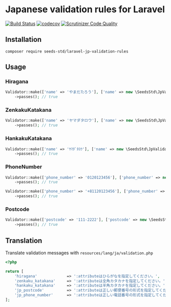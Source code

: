 # Japanese validation rules for Laravel

[![Build Status](https://travis-ci.com/seeds-std/laravel-jp-validation-rules.svg?branch=master)](https://travis-ci.com/seeds-std/laravel-jp-validation-rules)
[![codecov](https://codecov.io/gh/seeds-std/laravel-jp-validation-rules/branch/master/graph/badge.svg)](https://codecov.io/gh/seeds-std/laravel-jp-validation-rules)
[![Scrutinizer Code Quality](https://scrutinizer-ci.com/g/seeds-std/laravel-jp-validation-rules/badges/quality-score.png?b=master)](https://scrutinizer-ci.com/g/seeds-std/laravel-jp-validation-rules/?branch=master)

## Installation

```shell
composer require seeds-std/laravel-jp-validation-rules
```

## Usage

### Hiragana

```php
Validator::make(['name' => 'やまだたろう'], ['name' => new \SeedsStd\JpValidationRules\Hiragana()])
    ->passes(); // true
```

### ZenkakuKatakana

```php
Validator::make(['name' => 'ヤマダタロウ'], ['name' => new \SeedsStd\JpValidationRules\ZenkakuKatakana()])
    ->passes(); // true
```

### HankakuKatakana

```php
Validator::make(['name' => 'ﾔﾏﾀﾞﾀﾛｳ'], ['name' => new \SeedsStd\JpValidationRules\HankakuKatakana()])
    ->passes(); // true
```

### PhoneNumber

```php
Validator::make(['phone_number' => '0120123456'], ['phone_number' => new \SeedsStd\JpValidationRules\PhoneNumber()])
    ->passes(); // true
```

```php
Validator::make(['phone_number' => '+81120123456'], ['phone_number' => new \SeedsStd\JpValidationRules\PhoneNumber(['allow_country_code' => true])])
    ->passes(); // true
```

### Postcode

```php
Validator::make(['postcode' => '111-2222'], ['postcode' => new \SeedsStd\JpValidationRules\Postcode()])
    ->passes(); // true
```

## Translation

Translate validation messages with `resources/lang/ja/validation.php`

```php
<?php

return [
    'hiragana'             => ':attributeはひらがなを指定してください。',
    'zenkaku_katakana'     => ':attributeは全角カタカナを指定してください。',
    'hankaku_katakana'     => ':attributeは半角カタカナを指定してください。',
    'jp_postcode'          => ':attributeは正しい郵便番号の形式を指定してください。',
    'jp_phone_number'      => ':attributeは正しい電話番号の形式を指定してください。',
];
```
